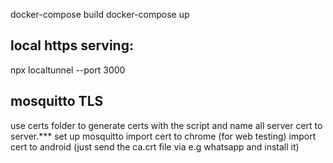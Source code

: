docker-compose build
docker-compose up

## local https serving:
npx localtunnel --port 3000

## mosquitto TLS
use certs folder to generate certs with the script and name all server cert to server.***
set up mosquitto
import cert to chrome (for web testing)
import cert to android (just send the ca.crt file via e.g whatsapp and install it)